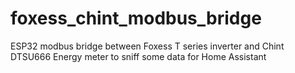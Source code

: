 # foxess_chint_modbus_bridge
ESP32 modbus bridge between Foxess T series inverter and Chint DTSU666 Energy meter to sniff some data for Home Assistant
